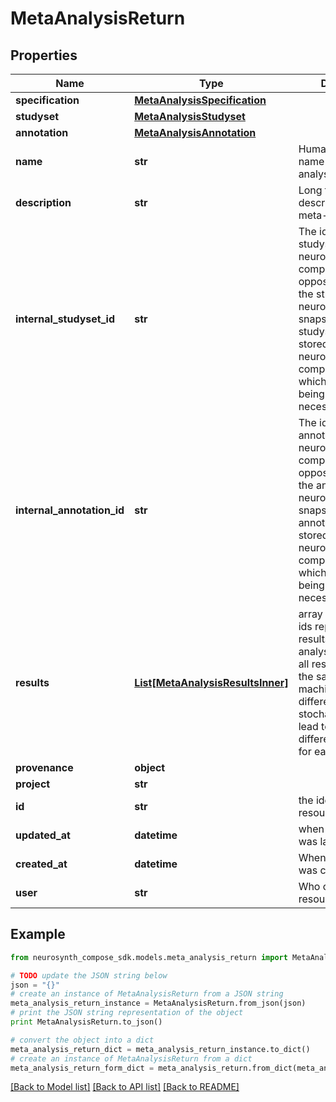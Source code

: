 # MetaAnalysisReturn


## Properties
Name | Type | Description | Notes
------------ | ------------- | ------------- | -------------
**specification** | [**MetaAnalysisSpecification**](MetaAnalysisSpecification.md) |  | [optional] 
**studyset** | [**MetaAnalysisStudyset**](MetaAnalysisStudyset.md) |  | [optional] 
**annotation** | [**MetaAnalysisAnnotation**](MetaAnalysisAnnotation.md) |  | [optional] 
**name** | **str** | Human-readable name of the meta-analysis. | [optional] 
**description** | **str** | Long form description of the meta-analysis. | [optional] 
**internal_studyset_id** | **str** | The id of the studyset on neurosynth-compose (as opposed to the id of the studyset on neurostore). Multiple snapshots of the studyset can be stored on neurosynth-compose so knowing which snapshot is being referenced is necessary. | [optional] 
**internal_annotation_id** | **str** | The id of the annotation on neurosynth-compose (as opposed to the id of the annotation on neurostore). Multiple snapshots of the annotation can be stored on neurosynth-compose so knowing which snapshot is being referenced is necessary. | [optional] 
**results** | [**List[MetaAnalysisResultsInner]**](MetaAnalysisResultsInner.md) | array of neurostore ids representing the results of this meta-analysis (nominally all results should be the same, but machine architecture differences/algorithm stochastic-ness may lead to slightly different outcomes for each result. | [optional] 
**provenance** | **object** |  | [optional] 
**project** | **str** |  | [optional] 
**id** | **str** | the identifier for the resource. | [optional] 
**updated_at** | **datetime** | when the resource was last modified. | [optional] [readonly] 
**created_at** | **datetime** | When the resource was created. | [optional] [readonly] 
**user** | **str** | Who owns the resource. | [optional] 

## Example

```python
from neurosynth_compose_sdk.models.meta_analysis_return import MetaAnalysisReturn

# TODO update the JSON string below
json = "{}"
# create an instance of MetaAnalysisReturn from a JSON string
meta_analysis_return_instance = MetaAnalysisReturn.from_json(json)
# print the JSON string representation of the object
print MetaAnalysisReturn.to_json()

# convert the object into a dict
meta_analysis_return_dict = meta_analysis_return_instance.to_dict()
# create an instance of MetaAnalysisReturn from a dict
meta_analysis_return_form_dict = meta_analysis_return.from_dict(meta_analysis_return_dict)
```
[[Back to Model list]](../README.md#documentation-for-models) [[Back to API list]](../README.md#documentation-for-api-endpoints) [[Back to README]](../README.md)


